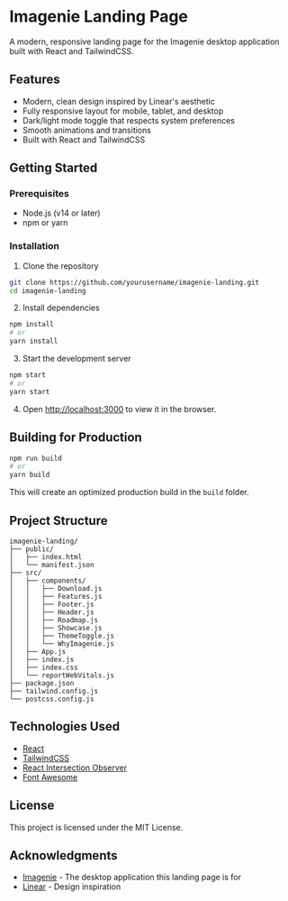 # Imagenie Landing Page

A modern, responsive landing page for the Imagenie desktop application built with React and TailwindCSS.

## Features

- Modern, clean design inspired by Linear's aesthetic
- Fully responsive layout for mobile, tablet, and desktop
- Dark/light mode toggle that respects system preferences
- Smooth animations and transitions
- Built with React and TailwindCSS

## Getting Started

### Prerequisites

- Node.js (v14 or later)
- npm or yarn

### Installation

1. Clone the repository
```bash
git clone https://github.com/yourusername/imagenie-landing.git
cd imagenie-landing
```

2. Install dependencies
```bash
npm install
# or
yarn install
```

3. Start the development server
```bash
npm start
# or
yarn start
```

4. Open [http://localhost:3000](http://localhost:3000) to view it in the browser.

## Building for Production

```bash
npm run build
# or
yarn build
```

This will create an optimized production build in the `build` folder.

## Project Structure

```
imagenie-landing/
├── public/
│   ├── index.html
│   └── manifest.json
├── src/
│   ├── components/
│   │   ├── Download.js
│   │   ├── Features.js
│   │   ├── Footer.js
│   │   ├── Header.js
│   │   ├── Roadmap.js
│   │   ├── Showcase.js
│   │   ├── ThemeToggle.js
│   │   └── WhyImagenie.js
│   ├── App.js
│   ├── index.js
│   ├── index.css
│   └── reportWebVitals.js
├── package.json
├── tailwind.config.js
└── postcss.config.js
```

## Technologies Used

- [React](https://reactjs.org/)
- [TailwindCSS](https://tailwindcss.com/)
- [React Intersection Observer](https://github.com/thebuilder/react-intersection-observer)
- [Font Awesome](https://fontawesome.com/)

## License

This project is licensed under the MIT License.

## Acknowledgments

- [Imagenie](https://github.com/zhongweili/imagenie) - The desktop application this landing page is for
- [Linear](https://linear.app/) - Design inspiration 